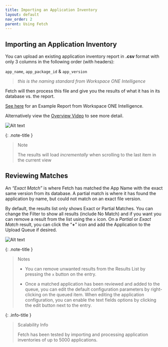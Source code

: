 ```yaml
---
title: Importing an Application Inventory
layout: default
nav_order: 2
parent: Using Fetch
---
```

## Importing an Application Inventory

You can upload an existing application inventory report in **.csv** format with only 3 columns in the following order (with headers):

`app_name`, `app_package_id` & `app_version` 
> *this is the naming standard from Workspace ONE Intelligence* 

Fetch will then process this file and give you the results of what it has in its database vs. the report.

[See here](../examples/example_intelligence_apps_report.csv) for an Example Report from Workspace ONE Intelligence. 

Alternatively view the [Overview Video](/) to see more detail.

![Alt text](/fetch/assets/images/image5.png?raw=true "Image")

{: .note-title }
> Note
>
> The results will load _incrementally_ when scrolling to the last item in the current view

## Reviewing Matches
An *“Exact Match”* is where Fetch has matched the App Name with the exact same version from its database. A partial match is where it has found the application by name, but could not match on an exact file version.

By default, the results list only shows Exact or Partial Matches. You can change the Filter to  show all results (include No Match) and if you want you can remove a result from the list using the `x` icon. On a *Partial* or *Exact Match* result, you can click the “**+**” icon and add the Application to the Upload Queue if desired.

![Alt text](/fetch/assets/images/image6.png?raw=true "Image")

{: .note-title }
> Notes
>
> - You can remove unwanted results from the Results List by pressing the `x` button on the entry. 
> 
> - Once a matched application has been reviewed and added to the queue, you can edit the default configuration parameters by right-clicking on the queued item. When editing the application configuration, you can enable the text fields options by clicking the edit button next to the entry.


{: .info-title }
> Scalability Info
> 
> Fetch has been tested by importing and processing application inventories of up to 5000 applications.

